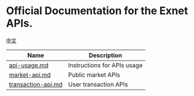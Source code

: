 # Official Documentation for the Exnet APIs.
[中文](./README_CN.md)

Name | Description
------------ | ------------ 
[api-usage.md](./api-usage.md) | Instructions for APIs usage
[market-api.md](./market-api.md) | Public market APIs
[transaction-api.md](./transaction-api.md) | User transaction APIs 


